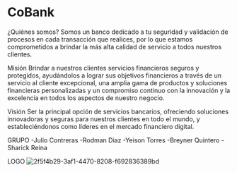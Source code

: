 # CoBank

¿Quiénes somos?
Somos un banco dedicado a tu seguridad y validación de procesos en cada transacción que realices, por lo que estamos comprometidos a brindar la más alta calidad de servicio a todos nuestros clientes.

Misión
Brindar a nuestros clientes servicios financieros seguros y protegidos, ayudándolos a lograr sus objetivos financieros a través de un servicio al cliente excepcional, una amplia gama de productos y soluciones financieras personalizadas y un compromiso continuo con la innovación y la excelencia en todos los aspectos de nuestro negocio.

Visión
Ser la principal opción de servicios bancarios, ofreciendo soluciones innovadoras y seguras para nuestros clientes en todo el mundo, y estableciéndonos como líderes en el mercado financiero digital.

GRUPO
-Julio Contreras
-Rodman Diaz
-Yeison Torres
-Breyner Quintero
-Sharick Reina

LOGO
![2f5f4b29-3af1-4470-8208-f692836389bd](https://user-images.githubusercontent.com/129232493/234123718-1e0eb5de-205a-4ff9-b5ef-8c5e602ea531.jpg)
